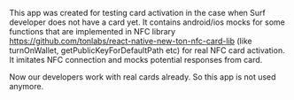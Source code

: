 This app was created for testing card activation in the case when Surf developer does not have a card yet. 
It contains android/ios mocks for some functions that are implemented in NFC library  https://github.com/tonlabs/react-native-new-ton-nfc-card-lib (like turnOnWallet, getPublicKeyForDefaultPath etc) for real NFC card activation. It imitates NFC connection and mocks potential responses from card.

Now our developers work with real cards already. So this app is not used anymore.
